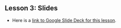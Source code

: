 
## Lesson 3: Slides
- Here is a [link to Google Slide Deck for this lesson](https://docs.google.com/presentation/d/1QuIWIrzGvzKp3k6ElhJz7pzjXhM4zaZ9IKof2O_fJ2w/edit?usp=sharing).
